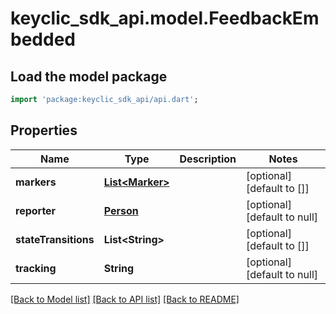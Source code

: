 # keyclic_sdk_api.model.FeedbackEmbedded

## Load the model package
```dart
import 'package:keyclic_sdk_api/api.dart';
```

## Properties
Name | Type | Description | Notes
------------ | ------------- | ------------- | -------------
**markers** | [**List&lt;Marker&gt;**](Marker.md) |  | [optional] [default to []]
**reporter** | [**Person**](Person.md) |  | [optional] [default to null]
**stateTransitions** | **List&lt;String&gt;** |  | [optional] [default to []]
**tracking** | **String** |  | [optional] [default to null]

[[Back to Model list]](../README.md#documentation-for-models) [[Back to API list]](../README.md#documentation-for-api-endpoints) [[Back to README]](../README.md)


